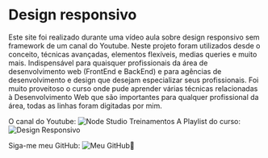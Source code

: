 # Design responsivo

Este site foi realizado durante uma vídeo aula sobre design responsivo sem framework de um canal do Youtube. 
Neste projeto foram utilizados desde o conceito, técnicas avançadas, elementos flexíveis, medias queries e muito mais. Indispensável para quaisquer profissionais da área de desenvolvimento web (FrontEnd e BackEnd) e para agências de desenvolvimento e design que desejam especializar seus profissionais. 
Foi muito proveitoso o curso onde pude aprender várias técnicas relacionadas à Desenvolvimento Web que são importantes para qualquer profissional da área, todas as linhas foram digitadas por mim.

O canal do Youtube: ![Node Studio Treinamentos](https://www.youtube.com/channel/UCZZ0NTtOgsLIT4Skr6GUpAw)
A Playlist do curso: ![Design Responsivo](https://www.youtube.com/watch?v=Z7z8J12hMco&list=PLwXQLZ3FdTVFi6oHo_K4IYDcwCU5-f1x5)

Siga-me meu GitHub: ![Meu GitHub](https://github.com/SobrinhoSergio):blue_heart:


